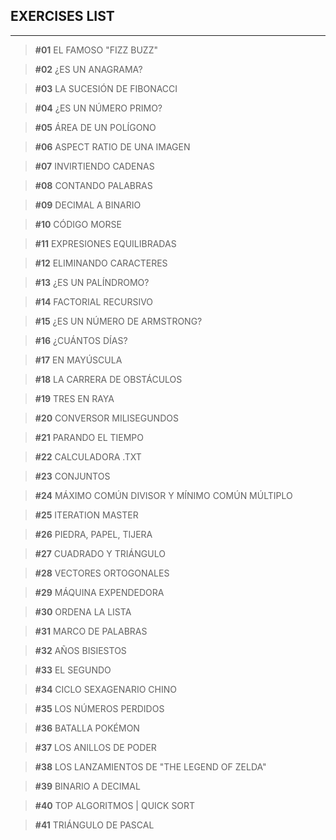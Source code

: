## EXERCISES LIST

***
> **#01** EL FAMOSO "FIZZ BUZZ"

> **#02** ¿ES UN ANAGRAMA?

> **#03** LA SUCESIÓN DE FIBONACCI

> **#04** ¿ES UN NÚMERO PRIMO?

> **#05** ÁREA DE UN POLÍGONO

> **#06** ASPECT RATIO DE UNA IMAGEN

> **#07** INVIRTIENDO CADENAS

> **#08** CONTANDO PALABRAS

> **#09** DECIMAL A BINARIO

> **#10** CÓDIGO MORSE

> **#11** EXPRESIONES EQUILIBRADAS

> **#12** ELIMINANDO CARACTERES

> **#13** ¿ES UN PALÍNDROMO?

> **#14** FACTORIAL RECURSIVO

> **#15** ¿ES UN NÚMERO DE ARMSTRONG?

> **#16** ¿CUÁNTOS DÍAS?

> **#17** EN MAYÚSCULA

> **#18** LA CARRERA DE OBSTÁCULOS

> **#19** TRES EN RAYA

> **#20** CONVERSOR MILISEGUNDOS

> **#21** PARANDO EL TIEMPO

> **#22** CALCULADORA .TXT

> **#23** CONJUNTOS

> **#24** MÁXIMO COMÚN DIVISOR Y MÍNIMO COMÚN MÚLTIPLO

> **#25** ITERATION MASTER

> **#26** PIEDRA, PAPEL, TIJERA

> **#27** CUADRADO Y TRIÁNGULO

> **#28** VECTORES ORTOGONALES

> **#29** MÁQUINA EXPENDEDORA

> **#30** ORDENA LA LISTA

> **#31** MARCO DE PALABRAS

> **#32** AÑOS BISIESTOS

> **#33** EL SEGUNDO

> **#34** CICLO SEXAGENARIO CHINO

> **#35** LOS NÚMEROS PERDIDOS

> **#36** BATALLA POKÉMON

> **#37** LOS ANILLOS DE PODER

> **#38** LOS LANZAMIENTOS DE "THE LEGEND OF ZELDA"

> **#39** BINARIO A DECIMAL

> **#40** TOP ALGORITMOS | QUICK SORT

> **#41** TRIÁNGULO DE PASCAL